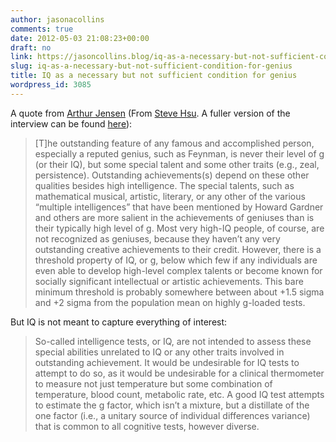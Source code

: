 ```yaml
---
author: jasonacollins
comments: true
date: 2012-05-03 21:08:23+00:00
draft: no
link: https://jasoncollins.blog/iq-as-a-necessary-but-not-sufficient-condition-for-genius/
slug: iq-as-a-necessary-but-not-sufficient-condition-for-genius
title: IQ as a necessary but not sufficient condition for genius
wordpress_id: 3085
---
```


A quote from [Arthur Jensen](http://en.wikipedia.org/wiki/Arthur_Jensen) (From [Steve Hsu](http://infoproc.blogspot.com/2012/05/jensen-on-g-and-genius.html). A fuller version of the interview can be found [here](http://www.triplenine.org/Vidya/v200/vidya200.htm)):


<blockquote>[T]he outstanding feature of any famous and accomplished person, especially a reputed genius, such as Feynman, is never their level of g (or their IQ), but some special talent and some other traits (e.g., zeal, persistence). Outstanding achievements(s) depend on these other qualities besides high intelligence. The special talents, such as mathematical musical, artistic, literary, or any other of the various “multiple intelligences” that have been mentioned by Howard Gardner and others are more salient in the achievements of geniuses than is their typically high level of g. Most very high-IQ people, of course, are not recognized as geniuses, because they haven’t any very outstanding creative achievements to their credit. However, there is a threshold property of IQ, or g, below which few if any individuals are even able to develop high-level complex talents or become known for socially significant intellectual or artistic achievements. This bare minimum threshold is probably somewhere between about +1.5 sigma and +2 sigma from the population mean on highly g-loaded tests.</blockquote>


But IQ is not meant to capture everything of interest:


<blockquote>So-called intelligence tests, or IQ, are not intended to assess these special abilities unrelated to IQ or any other traits involved in outstanding achievement. It would be undesirable for IQ tests to attempt to do so, as it would be undesirable for a clinical thermometer to measure not just temperature but some combination of temperature, blood count, metabolic rate, etc. A good IQ test attempts to estimate the g factor, which isn’t a mixture, but a distillate of the one factor (i.e., a unitary source of individual differences variance) that is common to all cognitive tests, however diverse.</blockquote>
